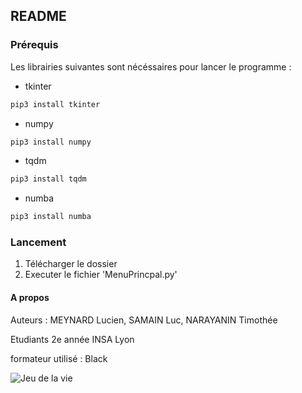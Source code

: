## README

### Prérequis

Les librairies suivantes sont nécéssaires pour lancer le programme :

- tkinter

```sh
pip3 install tkinter
```

- numpy

```sh
pip3 install numpy
```

- tqdm

```sh
pip3 install tqdm
```

- numba

```sh
pip3 install numba
```

### Lancement 

1. Télécharger le dossier 
2. Executer le fichier 'MenuPrincpal.py'

#### A propos

Auteurs : MEYNARD Lucien, SAMAIN Luc, NARAYANIN Timothée

Etudiants 2e année INSA Lyon

formateur utilisé : Black

![Jeu de la vie](https://cdn-icons-png.flaticon.com/512/4071/4071999.png "Jeu de la vie")
